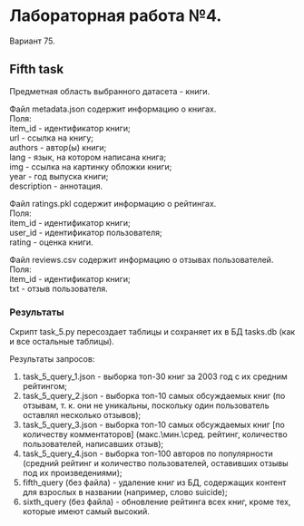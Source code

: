 # Лабораторная работа №4.  
Вариант 75.  

## Fifth task  

Предметная область выбранного датасета - книги.

Файл metadata.json содержит информацию о книгах.  
Поля:  
item_id - идентификатор книги;  
url - ссылка на книгу;  
authors - автор(ы) книги;  
lang - язык, на котором написана книга;  
img - ссылка на картинку обложки книги;  
year - год выпуска книги;  
description - аннотация.

Файл ratings.pkl содержит информацию о рейтингах.  
Поля:  
item_id - идентификатор книги;  
user_id - идентификатор пользователя;  
rating - оценка книги.

Файл reviews.csv содержит информацию о отзывах пользователей.  
Поля:  
item_id - идентификатор книги;  
txt - отзыв пользователя.

### Результаты

Скрипт task_5.py пересоздает таблицы и сохраняет их в БД tasks.db (как и все остальные таблицы).

Результаты запросов:  
1. task_5_query_1.json - выборка топ-30 книг за 2003 год с их средним рейтингом;
2. task_5_query_2.json - выборка топ-10 самых обсуждаемых книг (по отзывам, т. к. они не уникальны, поскольку один пользователь оставлял несколько отзывов);
3. task_5_query_3.json - выборка топ-10 самых обсуждаемых книг [по количеству комментаторов] (макс.\мин.\сред. рейтинг, количество пользователей, написавших отзыв);
4. task_5_query_4.json - выборка топ-100 авторов по популярности (средний рейтинг и количество пользователей, оставивших отзывы под их произведениями);
5. fifth_query (без файла) - удаление книг из БД, содержащих контент для взрослых в названии (например, слово suicide);
6. sixth_query (без файла) - обновление рейтинга всех книг, кроме тех, которые имеют самый высокий.
